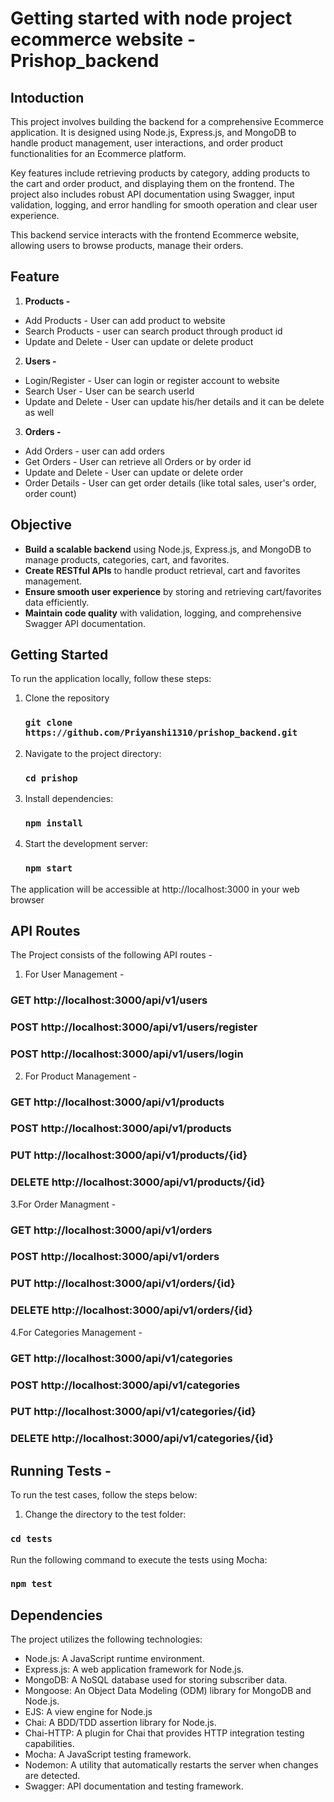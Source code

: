 # Getting started with node project ecommerce website - Prishop_backend

## Intoduction
This project involves building the backend for a comprehensive Ecommerce application. It is designed using Node.js, Express.js, and MongoDB to handle product management, user interactions, and order product functionalities for an Ecommerce platform.

Key features include retrieving products by category, adding products to the cart and order product, and displaying them on the frontend. The project also includes robust API documentation using Swagger, input validation, logging, and error handling for smooth operation and clear user experience.

This backend service interacts with the frontend Ecommerce website, allowing users to browse products, manage their orders.

## Feature
1. **Products -** 
- Add Products - User can add product to website
- Search Products - user can search product through product id
- Update and Delete - User can update or delete product
2. **Users -**
- Login/Register - User can login or register account to website
- Search User - User can be search userId
- Update and Delete - User can update his/her details and it can be delete as well
3. **Orders -**
- Add Orders - user can add orders
- Get Orders - User can retrieve all Orders or by order id
- Update and Delete - User can update or delete order
- Order Details - User can get order details (like total sales, user's order, order count)

## Objective
- **Build a scalable backend** using Node.js, Express.js, and MongoDB to manage products, categories, cart, and favorites.
- **Create RESTful APIs** to handle product retrieval, cart and favorites management.
- **Ensure smooth user experience** by storing and retrieving cart/favorites data efficiently.
- **Maintain code quality** with validation, logging, and comprehensive Swagger API documentation.

## Getting Started
To run the application locally, follow these steps:
1. Clone the repository
   ### `git clone https://github.com/Priyanshi1310/prishop_backend.git`
2. Navigate to the project directory:
   ### `cd prishop`
3. Install dependencies:
   ### `npm install`
4. Start the development server:
   ### `npm start`

The application will be accessible at http://localhost:3000 in your web browser

## API Routes
The Project consists of the following API routes -

1. For User Management -
### GET http://localhost:3000/api/v1/users
### POST http://localhost:3000/api/v1/users/register
### POST http://localhost:3000/api/v1/users/login

2. For Product Management -
### GET http://localhost:3000/api/v1/products
### POST http://localhost:3000/api/v1/products
### PUT http://localhost:3000/api/v1/products/{id}
### DELETE http://localhost:3000/api/v1/products/{id}

3.For Order Managment - 
### GET http://localhost:3000/api/v1/orders
### POST http://localhost:3000/api/v1/orders
### PUT http://localhost:3000/api/v1/orders/{id}
### DELETE http://localhost:3000/api/v1/orders/{id}

4.For Categories Management -
### GET http://localhost:3000/api/v1/categories
### POST http://localhost:3000/api/v1/categories
### PUT http://localhost:3000/api/v1/categories/{id}
### DELETE http://localhost:3000/api/v1/categories/{id}

## Running Tests -
To run the test cases, follow the steps below:
1. Change the directory to the test folder:
### `cd tests`
Run the following command to execute the tests using Mocha:
### `npm test`

## Dependencies
The project utilizes the following technologies:
- Node.js: A JavaScript runtime environment.
- Express.js: A web application framework for Node.js.
- MongoDB: A NoSQL database used for storing subscriber data.
- Mongoose: An Object Data Modeling (ODM) library for MongoDB and Node.js.
- EJS: A view engine for Node.js
- Chai: A BDD/TDD assertion library for Node.js.
- Chai-HTTP: A plugin for Chai that provides HTTP integration testing capabilities.
- Mocha: A JavaScript testing framework.
- Nodemon: A utility that automatically restarts the server when changes are detected.
- Swagger: API documentation and testing framework.


